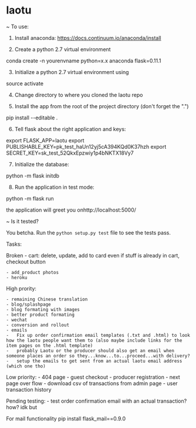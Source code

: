 # laotu

~ To use:

1. Install anaconda: https://docs.continuum.io/anaconda/install

2. Create a python 2.7 virtual environment

conda create -n yourenvname python=x.x anaconda flask=0.11.1

3. Initialize a python 2.7 virtual environment using

source activate <yourenvname>

4. Change directory to where you cloned the laotu repo

5. Install the app from the root of the project directory (don't forget the ".")

pip install --editable .

6. Tell flask about the right application and keys:

export FLASK_APP=laotu
export PUBLISHABLE_KEY=pk_test_haUn12yj5cA394KQd0K37hzh
export SECRET_KEY=sk_test_52QkxEpzwiy1p4bNKTX18Vy7

7. Initialize the database:

python -m flask initdb

8. Run the application in test mode:

python -m flask run

the application will greet you onhttp://localhost:5000/

~ Is it tested?

You betcha.  Run the `python setup.py test` file to
see the tests pass.



Tasks:


Broken
    - cart: delete, update, add to card even if stuff is already in cart, checkout button

    - add_product photos
    - heroku

High prority:


    - remaining Chinese translation
    - blog/splashpage
    - blog formating with images 
    - better product formating
    - wechat
    - conversion and rollout
    - emails
    -   Fix up order confirmation email templates (.txt and .html) to look how the laotu people want them to (also maybe include links for the item pages on the .html template)
    -   probably Laotu or the producer should also get an email when someone places an order so they...know...to...proceed...with delivery?
    -   setup the emails to get sent from an actual laotu email address (which one tho)


Low priority:
    - 404 page
    - guest checkout
    - producer registration
    - next page  over flow 
    - download csv of transactions from admin page 
    - user transaction history 

Pending testing:
    - test order confirmation email with an actual transaction? how? idk but

For mail functionality pip install flask_mail==0.9.0 


